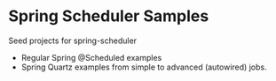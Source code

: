 # Spring Scheduler Samples
Seed projects for spring-scheduler
- Regular Spring @Scheduled examples
- Spring Quartz examples from simple to advanced (autowired) jobs.
